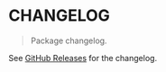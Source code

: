 # CHANGELOG

> Package changelog.

See [GitHub Releases](https://github.com/stdlib-js/math-strided-special-dmskdeg2rad/releases) for the changelog.